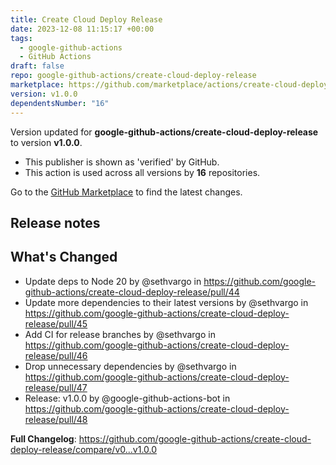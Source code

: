 ```yaml
---
title: Create Cloud Deploy Release
date: 2023-12-08 11:15:17 +00:00
tags:
  - google-github-actions
  - GitHub Actions
draft: false
repo: google-github-actions/create-cloud-deploy-release
marketplace: https://github.com/marketplace/actions/create-cloud-deploy-release
version: v1.0.0
dependentsNumber: "16"
---
```



Version updated for **google-github-actions/create-cloud-deploy-release** to version **v1.0.0**.
- This publisher is shown as 'verified' by GitHub.
- This action is used across all versions by **16** repositories.

Go to the [GitHub Marketplace](https://github.com/marketplace/actions/create-cloud-deploy-release) to find the latest changes.

## Release notes

## What's Changed
* Update deps to Node 20 by @sethvargo in https://github.com/google-github-actions/create-cloud-deploy-release/pull/44
* Update more dependencies to their latest versions by @sethvargo in https://github.com/google-github-actions/create-cloud-deploy-release/pull/45
* Add CI for release branches by @sethvargo in https://github.com/google-github-actions/create-cloud-deploy-release/pull/46
* Drop unnecessary dependencies by @sethvargo in https://github.com/google-github-actions/create-cloud-deploy-release/pull/47
* Release: v1.0.0 by @google-github-actions-bot in https://github.com/google-github-actions/create-cloud-deploy-release/pull/48


**Full Changelog**: https://github.com/google-github-actions/create-cloud-deploy-release/compare/v0...v1.0.0
